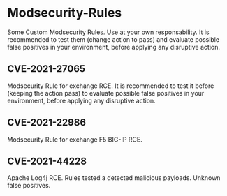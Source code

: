# Modsecurity-Rules

Some Custom Modsecurity Rules. Use at your own responsability.  It is recommended to test them (change action to pass) and evaluate possible false positives in your environment, before applying any disruptive action.

## CVE-2021-27065

Modsecurity Rule for exchange RCE. It is recommended to test it before (keeping the action pass) to evaluate possible false positives in your environment, before applying any disruptive action.

## CVE-2021-22986

Modsecurity Rule for exchange F5 BIG-IP RCE.

## CVE-2021-44228 

Apache Log4j RCE. Rules tested a detected malicious payloads. Unknown false positives.
